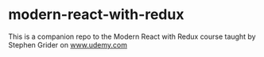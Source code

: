 # modern-react-with-redux

This is a companion repo to the Modern React with Redux course taught by Stephen Grider on www.udemy.com
